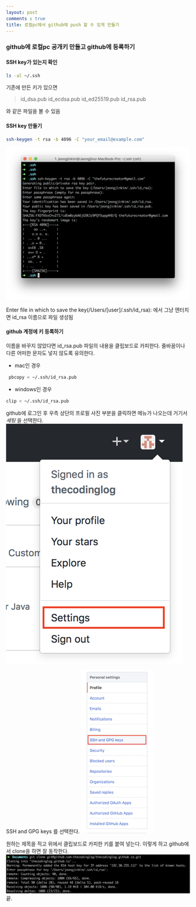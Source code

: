 ```yaml
---
layout: post
comments : true
title: 로컬pc에서 github에 push 할 수 있게 만들기
---
```

### github에 로컬pc 공개키 만들고 github에 등록하기
#### SSH key가 있는지 확인
```sh
ls -al ~/.ssh
```
기존에 만든 키가 있으면
> id_dsa.pub
id_ecdsa.pub
id_ed25519.pub
id_rsa.pub

와 같은 파일을 볼 수 있음

#### SSH key 만들기
```sh
ssh-keygen -t rsa -b 4096 -C "your_email@example.com"
```

![image](../images/link-with-github/make-ssh-key.png)

Enter file in which to save the key(/Users/[user]/.ssh/id_rsa):
에서 그냥 엔터치면 id_rsa 이름으로 파일 생성됨

#### github 계정에 키 등록하기
이름을 바꾸지 않았다면 id_rsa.pub 파일의 내용을 클립보드로 카피한다.
줄바꿈이나 다른 어떠한 문자도 넣지 않도록 유의한다.

- mac인 경우
```sh
 pbcopy < ~/.ssh/id_rsa.pub
```

- windows인 경우
```sh
clip < ~/.ssh/id_rsa.pub
```
github에 로그인 후 우측 상단의 프로필 사진 부분을 클릭하면 메뉴가 나오는데 거기서 *세팅* 을 선택한다.
![image](../images/link-with-github/settings.png)

SSH and GPG keys 를 선택한다.
![image](../images/link-with-github/menu-ssh.png)

원하는 제목을 적고 위에서 클립보드로 카피한 키를 붙여 넣는다.
이렇게 하고 github에서 clone을 하면 잘 동작한다.
![image](../images/link-with-github/clone.png)
끝.
